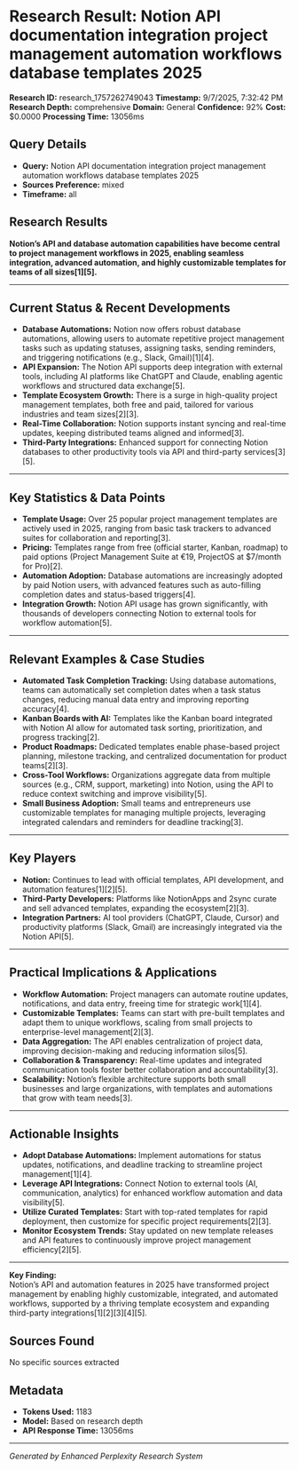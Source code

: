 # Research Result: Notion API documentation integration project management automation workflows database templates 2025

**Research ID:** research_1757262749043
**Timestamp:** 9/7/2025, 7:32:42 PM
**Research Depth:** comprehensive
**Domain:** General
**Confidence:** 92%
**Cost:** $0.0000
**Processing Time:** 13056ms

## Query Details
- **Query:** Notion API documentation integration project management automation workflows database templates 2025
- **Sources Preference:** mixed
- **Timeframe:** all

## Research Results

**Notion’s API and database automation capabilities have become central to project management workflows in 2025, enabling seamless integration, advanced automation, and highly customizable templates for teams of all sizes[1][5].**

---

## Current Status & Recent Developments

- **Database Automations:** Notion now offers robust database automations, allowing users to automate repetitive project management tasks such as updating statuses, assigning tasks, sending reminders, and triggering notifications (e.g., Slack, Gmail)[1][4].
- **API Expansion:** The Notion API supports deep integration with external tools, including AI platforms like ChatGPT and Claude, enabling agentic workflows and structured data exchange[5].
- **Template Ecosystem Growth:** There is a surge in high-quality project management templates, both free and paid, tailored for various industries and team sizes[2][3].
- **Real-Time Collaboration:** Notion supports instant syncing and real-time updates, keeping distributed teams aligned and informed[3].
- **Third-Party Integrations:** Enhanced support for connecting Notion databases to other productivity tools via API and third-party services[3][5].

---

## Key Statistics & Data Points

- **Template Usage:** Over 25 popular project management templates are actively used in 2025, ranging from basic task trackers to advanced suites for collaboration and reporting[3].
- **Pricing:** Templates range from free (official starter, Kanban, roadmap) to paid options (Project Management Suite at €19, ProjectOS at $7/month for Pro)[2].
- **Automation Adoption:** Database automations are increasingly adopted by paid Notion users, with advanced features such as auto-filling completion dates and status-based triggers[4].
- **Integration Growth:** Notion API usage has grown significantly, with thousands of developers connecting Notion to external tools for workflow automation[5].

---

## Relevant Examples & Case Studies

- **Automated Task Completion Tracking:** Using database automations, teams can automatically set completion dates when a task status changes, reducing manual data entry and improving reporting accuracy[4].
- **Kanban Boards with AI:** Templates like the Kanban board integrated with Notion AI allow for automated task sorting, prioritization, and progress tracking[2].
- **Product Roadmaps:** Dedicated templates enable phase-based project planning, milestone tracking, and centralized documentation for product teams[2][3].
- **Cross-Tool Workflows:** Organizations aggregate data from multiple sources (e.g., CRM, support, marketing) into Notion, using the API to reduce context switching and improve visibility[5].
- **Small Business Adoption:** Small teams and entrepreneurs use customizable templates for managing multiple projects, leveraging integrated calendars and reminders for deadline tracking[3].

---

## Key Players

- **Notion:** Continues to lead with official templates, API development, and automation features[1][2][5].
- **Third-Party Developers:** Platforms like NotionApps and 2sync curate and sell advanced templates, expanding the ecosystem[2][3].
- **Integration Partners:** AI tool providers (ChatGPT, Claude, Cursor) and productivity platforms (Slack, Gmail) are increasingly integrated via the Notion API[5].

---

## Practical Implications & Applications

- **Workflow Automation:** Project managers can automate routine updates, notifications, and data entry, freeing time for strategic work[1][4].
- **Customizable Templates:** Teams can start with pre-built templates and adapt them to unique workflows, scaling from small projects to enterprise-level management[2][3].
- **Data Aggregation:** The API enables centralization of project data, improving decision-making and reducing information silos[5].
- **Collaboration & Transparency:** Real-time updates and integrated communication tools foster better collaboration and accountability[3].
- **Scalability:** Notion’s flexible architecture supports both small businesses and large organizations, with templates and automations that grow with team needs[3].

---

## Actionable Insights

- **Adopt Database Automations:** Implement automations for status updates, notifications, and deadline tracking to streamline project management[1][4].
- **Leverage API Integrations:** Connect Notion to external tools (AI, communication, analytics) for enhanced workflow automation and data visibility[5].
- **Utilize Curated Templates:** Start with top-rated templates for rapid deployment, then customize for specific project requirements[2][3].
- **Monitor Ecosystem Trends:** Stay updated on new template releases and API features to continuously improve project management efficiency[2][5].

---

**Key Finding:**  
Notion’s API and automation features in 2025 have transformed project management by enabling highly customizable, integrated, and automated workflows, supported by a thriving template ecosystem and expanding third-party integrations[1][2][3][4][5].

## Sources Found
No specific sources extracted

## Metadata
- **Tokens Used:** 1183
- **Model:** Based on research depth
- **API Response Time:** 13056ms

---
*Generated by Enhanced Perplexity Research System*

